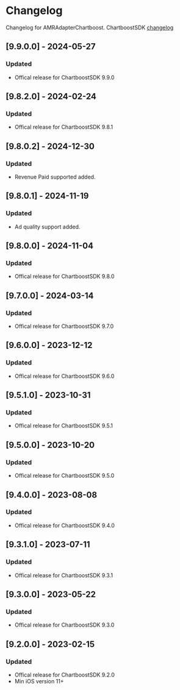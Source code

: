# Changelog

Changelog for AMRAdapterChartboost. 
ChartboostSDK [changelog](https://answers.chartboost.com/en-us/child_article/ios)

## [9.9.0.0] - 2024-05-27
### Updated
- Offical release for ChartboostSDK 9.9.0

## [9.8.2.0] - 2024-02-24
### Updated
- Offical release for ChartboostSDK 9.8.1

## [9.8.0.2] - 2024-12-30
### Updated
- Revenue Paid supported added.

## [9.8.0.1] - 2024-11-19
### Updated
- Ad quality support added.

## [9.8.0.0] - 2024-11-04
### Updated
- Offical release for ChartboostSDK 9.8.0

## [9.7.0.0] - 2024-03-14
### Updated
- Offical release for ChartboostSDK 9.7.0

## [9.6.0.0] - 2023-12-12
### Updated
- Offical release for ChartboostSDK 9.6.0

## [9.5.1.0] - 2023-10-31
### Updated
- Offical release for ChartboostSDK 9.5.1


## [9.5.0.0] - 2023-10-20
### Updated
- Offical release for ChartboostSDK 9.5.0

## [9.4.0.0] - 2023-08-08
### Updated
- Offical release for ChartboostSDK 9.4.0

## [9.3.1.0] - 2023-07-11
### Updated
- Offical release for ChartboostSDK 9.3.1

## [9.3.0.0] - 2023-05-22
### Updated
- Offical release for ChartboostSDK 9.3.0

## [9.2.0.0] - 2023-02-15
### Updated
- Offical release for ChartboostSDK 9.2.0
- Min iOS version 11+
